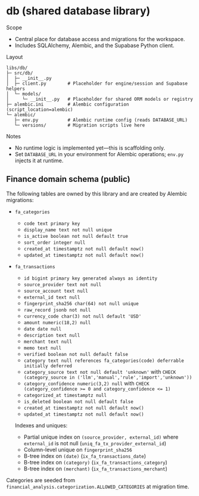 # db (shared database library)

Scope
- Central place for database access and migrations for the workspace.
- Includes SQLAlchemy, Alembic, and the Supabase Python client.

Layout

```
libs/db/
├─ src/db/
│  ├─ __init__.py
│  ├─ client.py        # Placeholder for engine/session and Supabase helpers
│  └─ models/
│     └─ __init__.py   # Placeholder for shared ORM models or registry
├─ alembic.ini         # Alembic configuration (script_location=alembic)
└─ alembic/
   ├─ env.py           # Alembic runtime config (reads DATABASE_URL)
   └─ versions/        # Migration scripts live here
```

Notes
- No runtime logic is implemented yet—this is scaffolding only.
- Set `DATABASE_URL` in your environment for Alembic operations; `env.py` injects it at runtime.

## Finance domain schema (public)

The following tables are owned by this library and are created by Alembic migrations:

- `fa_categories`
  - `code text primary key`
  - `display_name text not null unique`
  - `is_active boolean not null default true`
  - `sort_order integer null`
  - `created_at timestamptz not null default now()`
  - `updated_at timestamptz not null default now()`

- `fa_transactions`
  - `id bigint primary key generated always as identity`
  - `source_provider text not null`
  - `source_account text null`
  - `external_id text null`
  - `fingerprint_sha256 char(64) not null unique`
  - `raw_record jsonb not null`
  - `currency_code char(3) not null default 'USD'`
  - `amount numeric(18,2) null`
  - `date date null`
  - `description text null`
  - `merchant text null`
  - `memo text null`
  - `verified boolean not null default false`
  - `category text null references fa_categories(code) deferrable initially deferred`
  - `category_source text not null default 'unknown'` with `CHECK (category_source in ('llm','manual','rule','import','unknown'))`
  - `category_confidence numeric(3,2) null` with `CHECK (category_confidence >= 0 and category_confidence <= 1)`
  - `categorized_at timestamptz null`
  - `is_deleted boolean not null default false`
  - `created_at timestamptz not null default now()`
  - `updated_at timestamptz not null default now()`

  Indexes and uniques:
  - Partial unique index on `(source_provider, external_id)` where `external_id` is not null (`uniq_fa_tx_provider_external_id`)
  - Column-level unique on `fingerprint_sha256`
  - B-tree index on `(date)` (`ix_fa_transactions_date`)
  - B-tree index on `(category)` (`ix_fa_transactions_category`)
  - B-tree index on `(merchant)` (`ix_fa_transactions_merchant`)

Categories are seeded from `financial_analysis.categorization.ALLOWED_CATEGORIES` at migration time.
